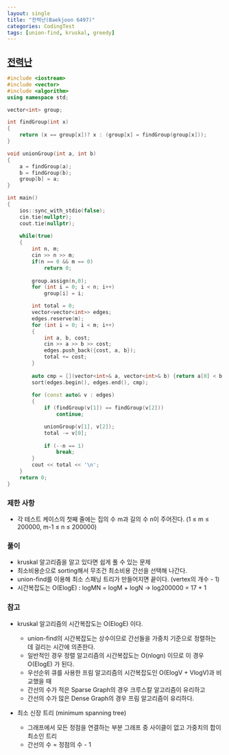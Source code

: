 ```yaml
---
layout: single
title: "전력난(Baekjoon 6497)"
categories: CodingTest
tags: [union-find, kruskal, greedy]
---
```


## <a href="https://www.acmicpc.net/problem/6497" target="_blank">전력난</a>

```cpp
#include <iostream>
#include <vector>
#include <algorithm>
using namespace std;

vector<int> group;

int findGroup(int x)
{
    return (x == group[x])? x : (group[x] = findGroup(group[x]));
}

void unionGroup(int a, int b)
{
    a = findGroup(a);
    b = findGroup(b);
    group[b] = a;
}

int main()
{
    ios::sync_with_stdio(false);
    cin.tie(nullptr);
    cout.tie(nullptr);
    
    while(true)
    {
        int n, m;
        cin >> n >> m;
        if(n == 0 && m == 0)
            return 0;
        
        group.assign(n,0);
        for (int i = 0; i < n; i++)
            group[i] = i;

        int total = 0;
        vector<vector<int>> edges;
        edges.reserve(m);
        for (int i = 0; i < m; i++)
        {
            int a, b, cost;
            cin >> a >> b >> cost;
            edges.push_back({cost, a, b});
            total += cost;
        }
        
        auto cmp = [](vector<int>& a, vector<int>& b) {return a[0] < b[0];};
        sort(edges.begin(), edges.end(), cmp);
        
        for (const auto& v : edges)
        {
            if (findGroup(v[1]) == findGroup(v[2]))
                continue;

            unionGroup(v[1], v[2]);
            total -= v[0];
            
            if (--n == 1)
                break;
        }
        cout << total << '\n';
    }
    return 0;
}
```

### 제한 사항

- 각 테스트 케이스의 첫째 줄에는 집의 수 m과 길의 수 n이 주어진다. (1 ≤ m ≤ 200000, m-1 ≤ n ≤ 200000)

### 풀이

- kruskal 알고리즘을 알고 있다면 쉽게 풀 수 있는 문제
- 최소비용순으로 sorting해서 무조건 최소비용 간선을 선택해 나간다.
- union-find를 이용해 최소 스패닝 트리가 만들어지면 끝이다. (vertex의 개수 - 1)
- 시간복잡도는 O(ElogE) : logMN = logM + logN -> log200000 = 17 + 1

### 참고

- kruskal 알고리즘의 시간복잡도는 O(ElogE) 이다.
  - union-find의 시간복잡도는 상수이므로 간선들을 가중치 기준으로 정렬하는 데 걸리는 시간에 의존한다.
  - 일반적인 경우 정렬 알고리즘의 시간복잡도는 O(nlogn) 이므로 이 경우 O(ElogE) 가 된다.
  - 우선순위 큐를 사용한 프림 알고리즘의 시간복잡도인 O(ElogV + VlogV)과 비교했을 때
  - 간선의 수가 적은 Sparse Graph의 경우 크루스칼 알고리즘이 유리하고
  - 간선의 수가 많은 Dense Graph의 경우 프림 알고리즘이 유리하다.

- 최소 신장 트리 (minimum spanning tree)
  - 그래프에서 모든 정점을 연결하는 부분 그래프 중 사이클이 없고 가중치의 합이 최소인 트리
  - 간선의 수 = 정점의 수 - 1
